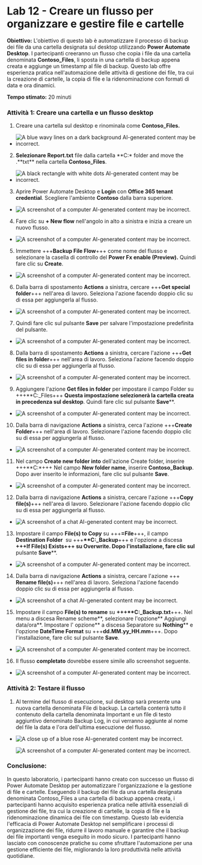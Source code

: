 # Lab 12 - Creare un flusso per organizzare e gestire file e cartelle

**Obiettivo:** L'obiettivo di questo lab è automatizzare il processo di
backup dei file da una cartella designata sul desktop utilizzando
**Power Automate Desktop**. I partecipanti creeranno un flusso che copia
i file da una cartella denominata **Contoso_Files**, li sposta in una
cartella di backup appena creata e aggiunge un timestamp al file di
backup. Questo lab offre esperienza pratica nell'automazione delle
attività di gestione dei file, tra cui la creazione di cartelle, la
copia di file e la ridenominazione con formati di data e ora dinamici.

**Tempo stimato:** 20 minuti

### Attività 1: Creare una cartella e un flusso desktop

1.  Creare una cartella sul desktop e rinominala come **Contoso_Files.**

- ![A blue wavy lines on a dark background AI-generated content may be
  incorrect.](./media/image1.png)

2.  **Selezionare Report.txt** file dalla cartella **C:\* folder and
    move the .**txt\*\* nella cartella **Contoso_Files**.

- ![A black rectangle with white dots AI-generated content may be
  incorrect.](./media/image2.png)

3.  Aprire Power Automate Desktop e **Login** con **Office 365 tenant
    credential**. Scegliere l'ambiente **Contoso** dalla barra
    superiore.

- ![A screenshot of a computer AI-generated content may be
  incorrect.](./media/image3.png)

4.  Fare clic su **+ New flow** nell'angolo in alto a sinistra e inizia
    a creare un nuovo flusso.

- ![A screenshot of a computer AI-generated content may be
  incorrect.](./media/image4.png)

5.  Immettere +++**Backup File Flow**+++ come nome del flusso e
    selezionare la casella di controllo del **Power Fx enable
    (Preview).** Quindi fare clic su **Create**.

- ![A screenshot of a computer AI-generated content may be
  incorrect.](./media/image5.png)

6.  Dalla barra di spostamento **Actions** a sinistra, cercare +++**Get
    special folder**+++ nell'area di lavoro. Seleziona l'azione facendo
    doppio clic su di essa per aggiungerla al flusso.

- ![A screenshot of a computer AI-generated content may be
  incorrect.](./media/image6.png)

7.  Quindi fare clic sul pulsante **Save** per salvare l'impostazione
    predefinita del pulsante.

- ![A screenshot of a computer AI-generated content may be
  incorrect.](./media/image7.png)

8.  Dalla barra di spostamento **Actions** a sinistra, cercare l'azione
    +++**Get files in folder**+++ nell'area di lavoro. Seleziona
    l'azione facendo doppio clic su di essa per aggiungerla al flusso.

- ![A screenshot of a computer AI-generated content may be
  incorrect.](./media/image8.png)

9.  Aggiungere l'azione **Get files in folder** per impostare il campo
    Folder su +++\*\*C:\_Files+++ **Questa impostazione selezionerà la
    cartella creata in precedenza sul desktop**. Quindi fare clic sul
    pulsante **Save**\*\*.

- ![A screenshot of a computer AI-generated content may be
  incorrect.](./media/image9.png)

10. Dalla barra di navigazione **Actions** a sinistra, cerca l'azione
    +++**Create Folder**+++ nell'area di lavoro. Selezionare l'azione
    facendo doppio clic su di essa per aggiungerla al flusso.

- ![A screenshot of a computer AI-generated content may be
  incorrect.](./media/image10.png)

11. Nel campo **Create new folder into** dell'azione Create folder,
    inserire +++\*\*C:\*+++ Nel campo **New folder name**, inserire
    **Contoso_Backup**. Dopo aver inserito le informazioni, fare clic
    sul pulsante **Save**.

- ![A screenshot of a computer AI-generated content may be
  incorrect.](./media/image11.png)

12. Dalla barra di navigazione **Actions** a sinistra, cercare l'azione
    +++**Copy file(s)**+++ nell'area di lavoro. Selezionare l'azione
    facendo doppio clic su di essa per aggiungerla al flusso.

- ![A screenshot of a chat AI-generated content may be
  incorrect.](./media/image12.png)

13. Impostare il campo **File(s) to Copy** su +++**=File**+++, il campo
    **Destination Folder**  su +++**\*\*C:\_Backup**+++ e l'opzione a
    discesa **+++If File(s) Exists+++ **su Overwrite**. Dopo
    l'installazione, fare clic sul** pulsante **Save**\*\*.

- ![A screenshot of a computer AI-generated content may be
  incorrect.](./media/image13.png)

14. Dalla barra di navigazione **Actions** a sinistra, cercare l'azione
    +++ **Rename file(s)**+++ nell'area di lavoro. Seleziona l'azione
    facendo doppio clic su di essa per aggiungerla al flusso.

- ![A screenshot of a chat AI-generated content may be
  incorrect.](./media/image14.png)

15. Impostare il campo **File(s) to rename** su
    **+++\*\*C:\_Backup.txt**+++. Nel menu a discesa Rename scheme**,
    selezionare l'opzione** Aggiungi data/ora**. Impostare l' opzione**
    a discesa Separatore su **Nothing**\*\* e l'opzione **DateTime
    Format** su +++**dd.MM.yy_HH.mm**+++. Dopo l'installazione, fare
    clic sul pulsante **Save**.

- ![A screenshot of a computer AI-generated content may be
  incorrect.](./media/image15.png)

16. Il flusso **completato** dovrebbe essere simile allo screenshot
    seguente.

- ![A screenshot of a computer AI-generated content may be
  incorrect.](./media/image16.png)

### Attività 2: Testare il flusso

1.  Al termine del flusso di esecuzione, sul desktop sarà presente una
    nuova cartella denominata File di backup. La cartella conterrà tutto
    il contenuto della cartella denominata Important e un file di testo
    aggiuntivo denominato Backup Log, in cui verranno aggiunte al nome
    del file la data e l'ora dell'ultima esecuzione del flusso.

- ![A close up of a blue rose AI-generated content may be
  incorrect.](./media/image17.png)

  ![A screenshot of a computer AI-generated content may be
  incorrect.](./media/image18.png)

### Conclusione:

In questo laboratorio, i partecipanti hanno creato con successo un
flusso di Power Automate Desktop per automatizzare l'organizzazione e la
gestione di file e cartelle. Eseguendo il backup dei file da una
cartella designata denominata Contoso_Files a una cartella di backup
appena creata, i partecipanti hanno acquisito esperienza pratica nelle
attività essenziali di gestione dei file, tra cui la creazione di
cartelle, la copia di file e la ridenominazione dinamica dei file con
timestamp. Questo lab evidenzia l'efficacia di Power Automate Desktop
nel semplificare i processi di organizzazione dei file, ridurre il
lavoro manuale e garantire che il backup dei file importanti venga
eseguito in modo sicuro. I partecipanti hanno lasciato con conoscenze
pratiche su come sfruttare l'automazione per una gestione efficiente dei
file, migliorando la loro produttività nelle attività quotidiane.
